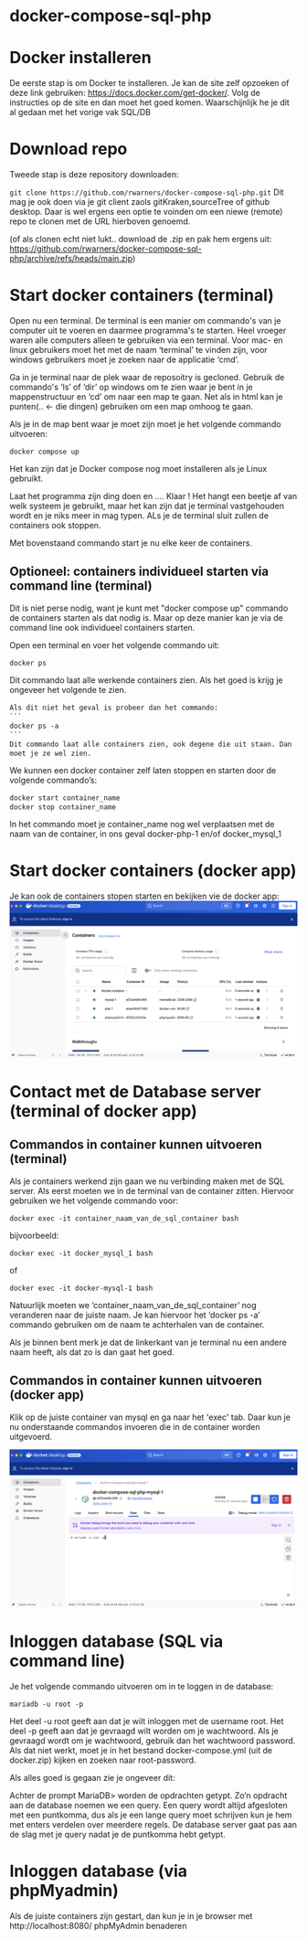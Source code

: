 # docker-compose-sql-php

# Docker installeren

De eerste stap is om Docker te installeren. Je kan de site zelf opzoeken of deze link gebruiken: https://docs.docker.com/get-docker/. Volg de instructies op de site en dan moet het goed komen. Waarschijnlijk he je dit al gedaan met het vorige vak SQL/DB

# Download repo

Tweede stap is deze repository downloaden:

`git clone https://github.com/rwarners/docker-compose-sql-php.git`
Dit mag je ook doen via je git client zaols gitKraken,sourceTree of github desktop. Daar is wel ergens een optie te voinden om een niewe (remote) repo te clonen met de URL hierboven genoemd.

(of als clonen echt niet lukt.. download de .zip en pak hem ergens uit: https://github.com/rwarners/docker-compose-sql-php/archive/refs/heads/main.zip)

# Start docker containers (terminal)

Open nu een terminal. De terminal is een manier om commando's van je computer uit te voeren en daarmee programma's te starten. Heel vroeger waren alle computers alleen te gebruiken via een terminal. Voor mac- en linux gebruikers moet het met de naam ‘terminal’ te vinden zijn, voor windows gebruikers moet je zoeken naar de applicatie ‘cmd’.

Ga in je terminal naar de plek waar de reposoitry is gecloned. Gebruik de commando's ‘ls’ of ‘dir’ op windows om te zien waar je bent in je mappenstructuur en ‘cd’ om naar een map te gaan. Net als in html kan je punten(.. <- die dingen) gebruiken om een map omhoog te gaan.

Als je in de map bent waar je moet zijn moet je het volgende commando uitvoeren:

```
docker compose up
```

Het kan zijn dat je Docker compose nog moet installeren als je Linux gebruikt.

Laat het programma zijn ding doen en …. Klaar !
Het hangt een beetje af van welk systeem je gebruikt, maar het kan zijn dat je terminal vastgehouden wordt en je niks meer in mag typen. ALs je de terminal sluit zullen de containers ook stoppen.

Met bovenstaand commando start je nu elke keer de containers.

## Optioneel: containers individueel starten via command line (terminal)

Dit is niet perse nodig, want je kunt met "docker compose up" commando de containers starten als dat nodig is. Maar op deze manier kan je via de command line ook individueel containers starten.

Open een terminal en voer het volgende commando uit:

```
docker ps
```

Dit commando laat alle werkende containers zien. Als het goed is krijg je ongeveer het volgende te zien.

    Als dit niet het geval is probeer dan het commando:
    ```
    docker ps -a
    ```
    Dit commando laat alle containers zien, ook degene die uit staan. Dan moet je ze wel zien.

We kunnen een docker container zelf laten stoppen en starten door de volgende commando’s:

```
docker start container_name
docker stop container_name
```

In het commando moet je container_name nog wel verplaatsen met de naam van de container, in ons geval docker-php-1 en/of docker_mysql_1

# Start docker containers (docker app)

Je kan ook de containers stopen starten en bekijken vie de docker app:
![docker app](docs/docker_containers.png "docker app")

# Contact met de Database server (terminal of docker app)

## Commandos in container kunnen uitvoeren (terminal)

Als je containers werkend zijn gaan we nu verbinding maken met de SQL server. Als eerst moeten we in de terminal van de container zitten. Hiervoor gebruiken we het volgende commando voor:

```
docker exec -it container_naam_van_de_sql_container bash
```

bijvoorbeeld:

```
docker exec -it docker_mysql_1 bash
```

of

```
docker exec -it docker-mysql-1 bash
```

Natuurlijk moeten we ‘container_naam_van_de_sql_container’ nog veranderen naar de juiste naam. Je kan hiervoor het ‘docker ps -a’ commando gebruiken om de naam te achterhalen van de container.

Als je binnen bent merk je dat de linkerkant van je terminal nu een andere naam heeft, als dat zo is dan gaat het goed.

## Commandos in container kunnen uitvoeren (docker app)

Klik op de juiste container van mysql en ga naar het 'exec' tab. Daar kun je nu onderstaande commandos invoeren die in de container worden uitgevoerd.

![docker exec tab](docs/docker_exec_tab.png "Docker exec tab per container")

# Inloggen database (SQL via command line)

Je het volgende commando uitvoeren om in te loggen in de database:

```
mariadb -u root -p
```

Het deel -u root geeft aan dat je wilt inloggen met de username root. Het deel -p geeft aan dat je gevraagd wilt worden om je wachtwoord. Als je gevraagd wordt om je wachtwoord, gebruik dan het wachtwoord password. Als dat niet werkt, moet je in het bestand docker-compose.yml (uit de docker.zip) kijken en zoeken naar root-password.

Als alles goed is gegaan zie je ongeveer dit:

Achter de prompt MariaDB> worden de opdrachten getypt. Zo’n opdracht aan de database noemen we een query. Een query wordt altijd afgesloten met een puntkomma, dus als je een lange query moet schrijven kun je hem met enters verdelen over meerdere regels. De database server gaat pas aan de slag met je query nadat je de puntkomma hebt getypt.

# Inloggen database (via phpMyadmin)

Als de juiste containers zijn gestart, dan kun je in je browser met http://localhost:8080/ phpMyAdmin benaderen

```

```
